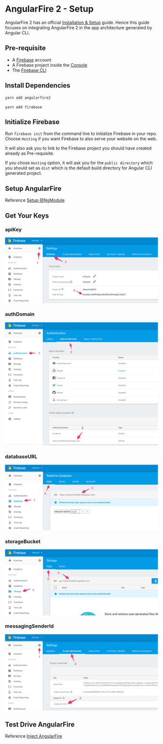 # AngularFire  2 - Setup

AngularFire 2 has an official [Installation & Setup](https://github.com/angular/angularfire2/blob/master/docs/1-install-and-setup.md) guide. Hence this guide focuses on integrating AngularFire 2 in the app architecture generated by Angular CLI.

## Pre-requisite

+ A [Firebase](https://firebase.google.com/) account
+ A Firebase project inside the [Console](https://console.firebase.google.com/)
+ The [Firebase CLI](https://github.com/firebase/firebase-tools)

## Install Dependencies

`yarn add angularfire2`

`yarn add firebase`

## Initialize Firebase

Run `firebase init` from the command line to initialize Firebase in your repo. Choose `Hosting` if you want Firebase to also serve your website on the web.

It will also ask you to link to the Firebase project you should have created already as Pre-requisite.

If you chose `Hosting` option, it will ask you for the `public directory` which you should set as `dist` which is the default build directory for Angular CLI generated project.

## Setup AngularFire

Reference [Setup @NgModule](https://github.com/angular/angularfire2/blob/master/docs/1-install-and-setup.md#4-setup-ngmodule)

## Get Your Keys

### apiKey

![apiKey](../assets/firebase-api-key.png)

### authDomain

![authDomain](../assets/firebase-auth-domain.png)

### databaseURL

![databaseURL](../assets/firebase-database-url.png)

### storageBucket

![storageBucket](../assets/firebase-storage-bucket.png)

### messagingSenderId

![messagingSenderId](../assets/firebase-messaging-sender-id.png)


## Test Drive AngularFire

Reference [Inject AngularFire](https://github.com/angular/angularfire2/blob/master/docs/1-install-and-setup.md#5-inject-angularfire)
